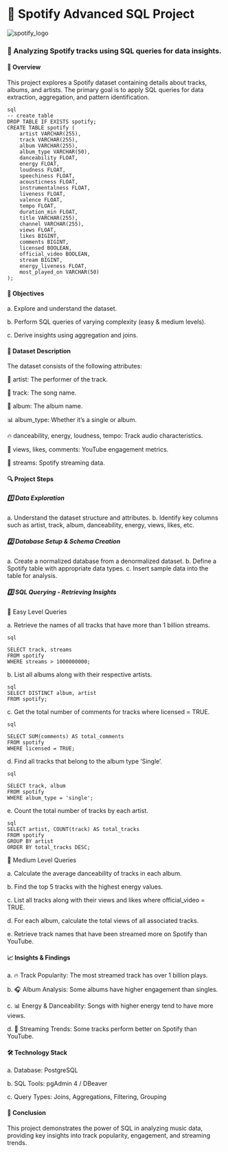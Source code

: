 # 🎵 Spotify Advanced SQL Project

![spotify_logo](https://github.com/user-attachments/assets/f18951d7-3130-49f8-aa5c-f7ee23ba5b46)

### 📌 Analyzing Spotify tracks using SQL queries for data insights.

#### 📌 Overview
This project explores a Spotify dataset containing details about tracks, albums, and artists. The primary goal is to apply SQL queries for data extraction, aggregation, and pattern identification.
```
sql
-- create table
DROP TABLE IF EXISTS spotify;
CREATE TABLE spotify (
    artist VARCHAR(255),
    track VARCHAR(255),
    album VARCHAR(255),
    album_type VARCHAR(50),
    danceability FLOAT,
    energy FLOAT,
    loudness FLOAT,
    speechiness FLOAT,
    acousticness FLOAT,
    instrumentalness FLOAT,
    liveness FLOAT,
    valence FLOAT,
    tempo FLOAT,
    duration_min FLOAT,
    title VARCHAR(255),
    channel VARCHAR(255),
    views FLOAT,
    likes BIGINT,
    comments BIGINT,
    licensed BOOLEAN,
    official_video BOOLEAN,
    stream BIGINT,
    energy_liveness FLOAT,
    most_played_on VARCHAR(50)
);
```

#### 🚀 Objectives
a. Explore and understand the dataset.

b. Perform SQL queries of varying complexity (easy & medium levels).

c. Derive insights using aggregation and joins.

#### 📂 Dataset Description
The dataset consists of the following attributes:

🎤 artist: The performer of the track.

🎵 track: The song name.

💽 album: The album name.

📊 album_type: Whether it’s a single or album.

🔥 danceability, energy, loudness, tempo: Track audio characteristics.

🎥 views, likes, comments: YouTube engagement metrics.

📡 streams: Spotify streaming data.

#### 🔍 Project Steps
##### 1️⃣ Data Exploration
a. Understand the dataset structure and attributes.
b. Identify key columns such as artist, track, album, danceability, energy, views, likes, etc.

##### 2️⃣ Database Setup & Schema Creation
a. Create a normalized database from a denormalized dataset.
b. Define a Spotify table with appropriate data types.
c. Insert sample data into the table for analysis.

##### 3️⃣ SQL Querying - Retrieving Insights
🔹 Easy Level Queries

a. Retrieve the names of all tracks that have more than 1 billion streams.
```
sql

SELECT track, streams 
FROM spotify 
WHERE streams > 1000000000;

```

b. List all albums along with their respective artists.
```
sql
SELECT DISTINCT album, artist 
FROM spotify;

```

c. Get the total number of comments for tracks where licensed = TRUE.
```
sql

SELECT SUM(comments) AS total_comments 
FROM spotify 
WHERE licensed = TRUE;
```

d. Find all tracks that belong to the album type ‘Single’.
```
sql

SELECT track, album 
FROM spotify 
WHERE album_type = 'single';
```

e. Count the total number of tracks by each artist.
```
sql
SELECT artist, COUNT(track) AS total_tracks 
FROM spotify 
GROUP BY artist 
ORDER BY total_tracks DESC;

```

🔹 Medium Level Queries

a. Calculate the average danceability of tracks in each album.

b. Find the top 5 tracks with the highest energy values.

c. List all tracks along with their views and likes where official_video = TRUE.

d. For each album, calculate the total views of all associated tracks.

e. Retrieve track names that have been streamed more on Spotify than YouTube.

#### 📈 Insights & Findings
a. 🔥 Track Popularity: The most streamed track has over 1 billion plays.

b. 🎧 Album Analysis: Some albums have higher engagement than singles.

c. 📊 Energy & Danceability: Songs with higher energy tend to have more views.

d. 📢 Streaming Trends: Some tracks perform better on Spotify than YouTube.

#### 🛠 Technology Stack
a. Database: PostgreSQL

b. SQL Tools: pgAdmin 4 / DBeaver

c. Query Types: Joins, Aggregations, Filtering, Grouping

#### 🎯 Conclusion
This project demonstrates the power of SQL in analyzing music data, providing key insights into track popularity, engagement, and streaming trends.


